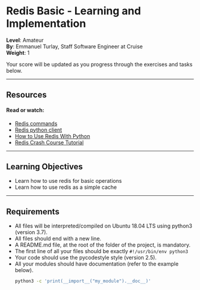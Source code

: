 # Redis Basic - Learning and Implementation

**Level**: Amateur  
**By**: Emmanuel Turlay, Staff Software Engineer at Cruise  
**Weight**: 1  

Your score will be updated as you progress through the exercises and tasks below.

---

## Resources

#### Read or watch:

- [Redis commands](#)
- [Redis python client](#)
- [How to Use Redis With Python](#)
- [Redis Crash Course Tutorial](#)

---

## Learning Objectives

- Learn how to use redis for basic operations
- Learn how to use redis as a simple cache

---

## Requirements

- All files will be interpreted/compiled on Ubuntu 18.04 LTS using python3 (version 3.7).
- All files should end with a new line.
- A README.md file, at the root of the folder of the project, is mandatory.
- The first line of all your files should be exactly `#!/usr/bin/env python3`
- Your code should use the pycodestyle style (version 2.5).
- All your modules should have documentation (refer to the example below).
  ```bash
  python3 -c 'print(__import__("my_module").__doc__)'
